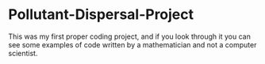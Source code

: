 # Pollutant-Dispersal-Project
This was my first proper coding project, and if you look through it you can see some examples of code written by a mathematician and not a computer scientist. 
